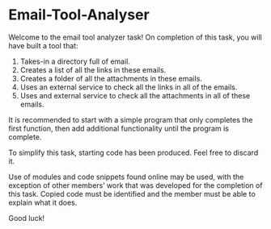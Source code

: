 # Email-Tool-Analyser

Welcome to the email tool analyzer task!
On completion of this task, you will have built a tool that:

1. Takes-in a directory full of email.
2.  Creates a list of all the links in these emails.
3.  Creates a folder of all the attachments in these emails.
4.  Uses an external service to check all the links in all of the emails.
5.  Uses and external service to check all the attachments in all of these emails.

It is recommended to start with a simple program that only completes the first function, then add additional functionality until the program is complete.

To simplify this task, starting code has been produced. Feel free to discard it.

Use of modules and code snippets found online may be used, with the exception of other members’ work that was developed for the completion of this task. Copied code must be identified and the member must be able to explain what it does.

Good luck!
